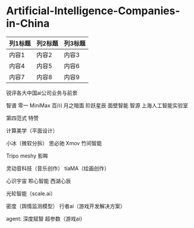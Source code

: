 # Artificial-Intelligence-Companies-in-China

| 列1标题 | 列2标题 | 列3标题 |
|---------|---------|---------|
| 内容1   | 内容2   | 内容3   |
| 内容4   | 内容5   | 内容6   |
| 内容7   | 内容8   | 内容9   |

锐评各大中国ai公司业务与前景

智谱
零一
MiniMax
百川
月之暗面
阶跃星辰
面壁智能
智源
上海人工智能实验室

第四范式
特赞

计算美学（平面设计）

小冰（微软分拆）
思必驰
Xmov
竹间智能

Tripo
meshy
影眸

灵动音科技（音乐创作）
tiaMA（绘画创作）

心识宇宙
聆心智能
西湖心辰

光轮智能（scale.ai）

密度（舆情监测模型）
行者ai（游戏开发解决方案）

agent:
深度赋智
超参数（游戏ai）







